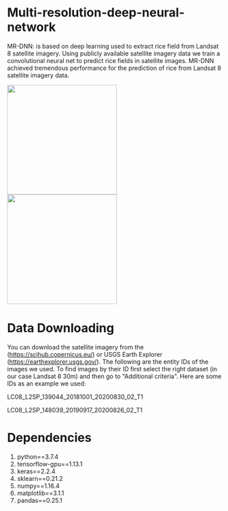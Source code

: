 # Multi-resolution-deep-neural-network
MR-DNN: is based on deep learning used to extract rice field from Landsat 8 satellite imagery. Using publicly available satellite imagery data we train a convolutional neural net to predict rice fields in satellite images. MR-DNN achieved tremendous performance for the prediction of rice from Landsat 8 satellite imagery data.


<img src= "https://user-images.githubusercontent.com/32522237/128299362-2e3a4403-793e-4a52-a503-5f59a40c1ee7.JPG" width= "256"> <img src= "https://user-images.githubusercontent.com/32522237/128299366-597380aa-6e88-493b-90c6-ed9584818c10.jpg" width = "256">



# Data Downloading
You can download the satellite imagery from the (https://scihub.copernicus.eu/) or USGS Earth Explorer (https://earthexplorer.usgs.gov/). The following are the entity IDs of the images we used. To find images by their ID first select the right dataset (in our case Landsat 8 30m) and then go to "Additional criteria". Here are some IDs as an example we used:

LC08_L2SP_139044_20181001_20200830_02_T1

LC08_L2SP_148039_20190917_20200826_02_T1

# Dependencies
1) python==3.7.4
2) tensorflow-gpu==1.13.1
3) keras==2.2.4
4) sklearn==0.21.2
5) numpy==1.16.4
6) matplotlib==3.1.1
7) pandas==0.25.1


